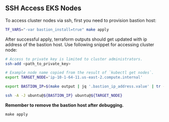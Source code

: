 ## SSH Access EKS Nodes

To access cluster nodes via ssh, first you need to provision bastion host:

```bash
TF_VARS="-var bastion_install=true" make apply
```

After successful apply, terraform outputs should get updated with ip address of the bastion host.
Use following snippet for accessing cluster node:

```bash
# Access to private key is limited to cluster administrators.
ssh-add <path_to_private_key>

# Example node name copied from the result of `kubectl get nodes`.
export TARGET_NODE='ip-10-1-64-11.us-east-2.compute.internal'

export BASTION_IP=$(make output | jq '.bastion_ip_address.value' | tr -d '"')

ssh -A -J ubuntu@${BASTION_IP} ubuntu@${TARGET_NODE}
```

**Remember to remove the bastion host after debugging.**

```
make apply
```


